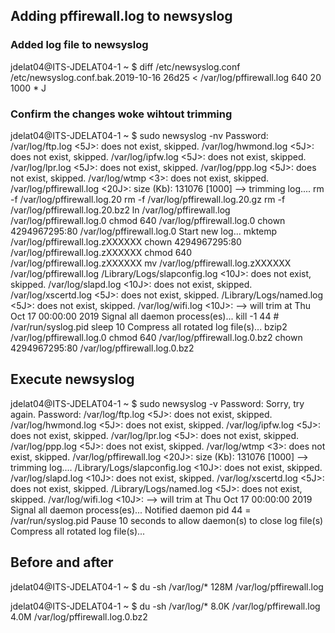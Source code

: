 
## Adding pffirewall.log to newsyslog


### Added log file to newsyslog

jdelat04@ITS-JDELAT04-1 ~
$ diff /etc/newsyslog.conf /etc/newsyslog.conf.bak.2019-10-16 
26d25
< /var/log/pffirewall.log                 640  20   1000 *    J


### Confirm the changes woke wihtout trimming

jdelat04@ITS-JDELAT04-1 ~
$ sudo newsyslog -nv
Password:
/var/log/ftp.log <5J>: does not exist, skipped.
/var/log/hwmond.log <5J>: does not exist, skipped.
/var/log/ipfw.log <5J>: does not exist, skipped.
/var/log/lpr.log <5J>: does not exist, skipped.
/var/log/ppp.log <5J>: does not exist, skipped.
/var/log/wtmp <3>: does not exist, skipped.
/var/log/pffirewall.log <20J>: size (Kb): 131076 [1000] --> trimming log....
	rm -f /var/log/pffirewall.log.20
	rm -f /var/log/pffirewall.log.20.gz
	rm -f /var/log/pffirewall.log.20.bz2
	ln /var/log/pffirewall.log /var/log/pffirewall.log.0
	chmod 640 /var/log/pffirewall.log.0
	chown 4294967295:80 /var/log/pffirewall.log.0
Start new log...
	mktemp /var/log/pffirewall.log.zXXXXXX
	chown 4294967295:80 /var/log/pffirewall.log.zXXXXXX
	chmod 640 /var/log/pffirewall.log.zXXXXXX
	mv /var/log/pffirewall.log.zXXXXXX /var/log/pffirewall.log
/Library/Logs/slapconfig.log <10J>: does not exist, skipped.
/var/log/slapd.log <10J>: does not exist, skipped.
/var/log/xscertd.log <5J>: does not exist, skipped.
/Library/Logs/named.log <5J>: does not exist, skipped.
/var/log/wifi.log <10J>: --> will trim at Thu Oct 17 00:00:00 2019
Signal all daemon process(es)...
	kill -1 44 		# /var/run/syslog.pid
	sleep 10
Compress all rotated log file(s)...
	bzip2 /var/log/pffirewall.log.0
	chmod 640 /var/log/pffirewall.log.0.bz2
	chown 4294967295:80 /var/log/pffirewall.log.0.bz2



## Execute newsyslog

jdelat04@ITS-JDELAT04-1 ~
$ sudo newsyslog -v
Password:
Sorry, try again.
Password:
/var/log/ftp.log <5J>: does not exist, skipped.
/var/log/hwmond.log <5J>: does not exist, skipped.
/var/log/ipfw.log <5J>: does not exist, skipped.
/var/log/lpr.log <5J>: does not exist, skipped.
/var/log/ppp.log <5J>: does not exist, skipped.
/var/log/wtmp <3>: does not exist, skipped.
/var/log/pffirewall.log <20J>: size (Kb): 131076 [1000] --> trimming log....
/Library/Logs/slapconfig.log <10J>: does not exist, skipped.
/var/log/slapd.log <10J>: does not exist, skipped.
/var/log/xscertd.log <5J>: does not exist, skipped.
/Library/Logs/named.log <5J>: does not exist, skipped.
/var/log/wifi.log <10J>: --> will trim at Thu Oct 17 00:00:00 2019
Signal all daemon process(es)...
Notified daemon pid 44 = /var/run/syslog.pid
Pause 10 seconds to allow daemon(s) to close log file(s)
Compress all rotated log file(s)...


## Before and after

jdelat04@ITS-JDELAT04-1 ~
$ du -sh /var/log/*
128M	/var/log/pffirewall.log		  


jdelat04@ITS-JDELAT04-1 ~
$ du -sh /var/log/*
8.0K	/var/log/pffirewall.log
4.0M	/var/log/pffirewall.log.0.bz2
